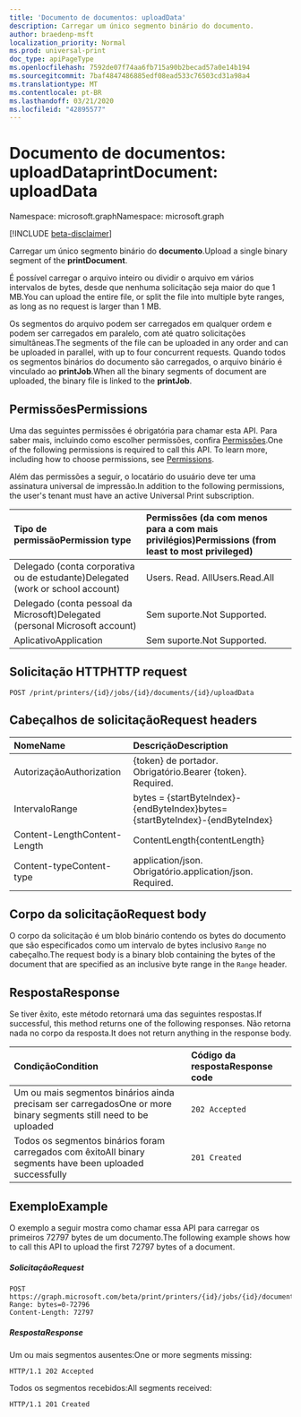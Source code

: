 ```yaml
---
title: 'Documento de documentos: uploadData'
description: Carregar um único segmento binário do documento.
author: braedenp-msft
localization_priority: Normal
ms.prod: universal-print
doc_type: apiPageType
ms.openlocfilehash: 7592de07f74aa6fb715a90b2becad57a0e14b194
ms.sourcegitcommit: 7baf4847486885edf08ead533c76503cd31a98a4
ms.translationtype: MT
ms.contentlocale: pt-BR
ms.lasthandoff: 03/21/2020
ms.locfileid: "42895577"
---
```

# <a name="printdocument-uploaddata"></a><span data-ttu-id="52cd0-103">Documento de documentos: uploadData</span><span class="sxs-lookup"><span data-stu-id="52cd0-103">printDocument: uploadData</span></span>

<span data-ttu-id="52cd0-104">Namespace: microsoft.graph</span><span class="sxs-lookup"><span data-stu-id="52cd0-104">Namespace: microsoft.graph</span></span>

[!INCLUDE [beta-disclaimer](../../includes/beta-disclaimer.md)]

<span data-ttu-id="52cd0-105">Carregar um único segmento binário do **documento**.</span><span class="sxs-lookup"><span data-stu-id="52cd0-105">Upload a single binary segment of the **printDocument**.</span></span>

<span data-ttu-id="52cd0-106">É possível carregar o arquivo inteiro ou dividir o arquivo em vários intervalos de bytes, desde que nenhuma solicitação seja maior do que 1 MB.</span><span class="sxs-lookup"><span data-stu-id="52cd0-106">You can upload the entire file, or split the file into multiple byte ranges, as long as no request is larger than 1 MB.</span></span>

<span data-ttu-id="52cd0-107">Os segmentos do arquivo podem ser carregados em qualquer ordem e podem ser carregados em paralelo, com até quatro solicitações simultâneas.</span><span class="sxs-lookup"><span data-stu-id="52cd0-107">The segments of the file can be uploaded in any order and can be uploaded in parallel, with up to four concurrent requests.</span></span> <span data-ttu-id="52cd0-108">Quando todos os segmentos binários do documento são carregados, o arquivo binário é vinculado ao **printJob**.</span><span class="sxs-lookup"><span data-stu-id="52cd0-108">When all the binary segments of document are uploaded, the binary file is linked to the **printJob**.</span></span>

## <a name="permissions"></a><span data-ttu-id="52cd0-109">Permissões</span><span class="sxs-lookup"><span data-stu-id="52cd0-109">Permissions</span></span>
<span data-ttu-id="52cd0-p102">Uma das seguintes permissões é obrigatória para chamar esta API. Para saber mais, incluindo como escolher permissões, confira [Permissões](/graph/permissions-reference).</span><span class="sxs-lookup"><span data-stu-id="52cd0-p102">One of the following permissions is required to call this API. To learn more, including how to choose permissions, see [Permissions](/graph/permissions-reference).</span></span>

<span data-ttu-id="52cd0-112">Além das permissões a seguir, o locatário do usuário deve ter uma assinatura universal de impressão.</span><span class="sxs-lookup"><span data-stu-id="52cd0-112">In addition to the following permissions, the user's tenant must have an active Universal Print subscription.</span></span>

|<span data-ttu-id="52cd0-113">Tipo de permissão</span><span class="sxs-lookup"><span data-stu-id="52cd0-113">Permission type</span></span> | <span data-ttu-id="52cd0-114">Permissões (da com menos para a com mais privilégios)</span><span class="sxs-lookup"><span data-stu-id="52cd0-114">Permissions (from least to most privileged)</span></span> |
|:---------------|:--------------------------------------------|
|<span data-ttu-id="52cd0-115">Delegado (conta corporativa ou de estudante)</span><span class="sxs-lookup"><span data-stu-id="52cd0-115">Delegated (work or school account)</span></span>| <span data-ttu-id="52cd0-116">Users. Read. All</span><span class="sxs-lookup"><span data-stu-id="52cd0-116">Users.Read.All</span></span> |
|<span data-ttu-id="52cd0-117">Delegado (conta pessoal da Microsoft)</span><span class="sxs-lookup"><span data-stu-id="52cd0-117">Delegated (personal Microsoft account)</span></span>|<span data-ttu-id="52cd0-118">Sem suporte.</span><span class="sxs-lookup"><span data-stu-id="52cd0-118">Not Supported.</span></span>|
|<span data-ttu-id="52cd0-119">Aplicativo</span><span class="sxs-lookup"><span data-stu-id="52cd0-119">Application</span></span>|<span data-ttu-id="52cd0-120">Sem suporte.</span><span class="sxs-lookup"><span data-stu-id="52cd0-120">Not Supported.</span></span>|

## <a name="http-request"></a><span data-ttu-id="52cd0-121">Solicitação HTTP</span><span class="sxs-lookup"><span data-stu-id="52cd0-121">HTTP request</span></span>
<!-- { "blockType": "ignored" } -->
```http
POST /print/printers/{id}/jobs/{id}/documents/{id}/uploadData
```
## <a name="request-headers"></a><span data-ttu-id="52cd0-122">Cabeçalhos de solicitação</span><span class="sxs-lookup"><span data-stu-id="52cd0-122">Request headers</span></span>
| <span data-ttu-id="52cd0-123">Nome</span><span class="sxs-lookup"><span data-stu-id="52cd0-123">Name</span></span>          | <span data-ttu-id="52cd0-124">Descrição</span><span class="sxs-lookup"><span data-stu-id="52cd0-124">Description</span></span>   |
|:--------------|:--------------|
| <span data-ttu-id="52cd0-125">Autorização</span><span class="sxs-lookup"><span data-stu-id="52cd0-125">Authorization</span></span> | <span data-ttu-id="52cd0-p103">{token} de portador. Obrigatório.</span><span class="sxs-lookup"><span data-stu-id="52cd0-p103">Bearer {token}. Required.</span></span> |
| <span data-ttu-id="52cd0-128">Intervalo</span><span class="sxs-lookup"><span data-stu-id="52cd0-128">Range</span></span> | <span data-ttu-id="52cd0-129">bytes = {startByteIndex}-{endByteIndex}</span><span class="sxs-lookup"><span data-stu-id="52cd0-129">bytes={startByteIndex}-{endByteIndex}‬</span></span>  |
| <span data-ttu-id="52cd0-130">Content-Length</span><span class="sxs-lookup"><span data-stu-id="52cd0-130">Content-Length</span></span> | <span data-ttu-id="52cd0-131">ContentLength</span><span class="sxs-lookup"><span data-stu-id="52cd0-131">{contentLength}‬</span></span>  |
| <span data-ttu-id="52cd0-132">Content-type</span><span class="sxs-lookup"><span data-stu-id="52cd0-132">Content-type</span></span>  | <span data-ttu-id="52cd0-p104">application/json. Obrigatório.</span><span class="sxs-lookup"><span data-stu-id="52cd0-p104">application/json. Required.</span></span>|

## <a name="request-body"></a><span data-ttu-id="52cd0-135">Corpo da solicitação</span><span class="sxs-lookup"><span data-stu-id="52cd0-135">Request body</span></span>
<span data-ttu-id="52cd0-136">O corpo da solicitação é um blob binário contendo os bytes do documento que são especificados como um intervalo de bytes inclusivo `Range` no cabeçalho.</span><span class="sxs-lookup"><span data-stu-id="52cd0-136">The request body is a binary blob containing the bytes of the document that are specified as an inclusive byte range in the `Range` header.</span></span> 

## <a name="response"></a><span data-ttu-id="52cd0-137">Resposta</span><span class="sxs-lookup"><span data-stu-id="52cd0-137">Response</span></span>
<span data-ttu-id="52cd0-138">Se tiver êxito, este método retornará uma das seguintes respostas.</span><span class="sxs-lookup"><span data-stu-id="52cd0-138">If successful, this method returns one of the following responses.</span></span> <span data-ttu-id="52cd0-139">Não retorna nada no corpo da resposta.</span><span class="sxs-lookup"><span data-stu-id="52cd0-139">It does not return anything in the response body.</span></span>

| <span data-ttu-id="52cd0-140">Condição</span><span class="sxs-lookup"><span data-stu-id="52cd0-140">Condition</span></span>     | <span data-ttu-id="52cd0-141">Código da resposta</span><span class="sxs-lookup"><span data-stu-id="52cd0-141">Response code</span></span> |
|:--------------|:--------------|
| <span data-ttu-id="52cd0-142">Um ou mais segmentos binários ainda precisam ser carregados</span><span class="sxs-lookup"><span data-stu-id="52cd0-142">One or more binary segments still need to be uploaded</span></span> | `202 Accepted` |
| <span data-ttu-id="52cd0-143">Todos os segmentos binários foram carregados com êxito</span><span class="sxs-lookup"><span data-stu-id="52cd0-143">All binary segments have been uploaded successfully</span></span> | `201 Created` |

## <a name="example"></a><span data-ttu-id="52cd0-144">Exemplo</span><span class="sxs-lookup"><span data-stu-id="52cd0-144">Example</span></span>
<span data-ttu-id="52cd0-145">O exemplo a seguir mostra como chamar essa API para carregar os primeiros 72797 bytes de um documento.</span><span class="sxs-lookup"><span data-stu-id="52cd0-145">The following example shows how to call this API to upload the first 72797 bytes of a document.</span></span>
##### <a name="request"></a><span data-ttu-id="52cd0-146">Solicitação</span><span class="sxs-lookup"><span data-stu-id="52cd0-146">Request</span></span>
<!-- {
  "blockType": "request",
  "name": "printdocument-uploaddata"
}-->
```http
POST https://graph.microsoft.com/beta/print/printers/{id}/jobs/{id}/documents/{id}/uploadData
Range: bytes=0-72796
Content-Length: 72797
```
##### <a name="response"></a><span data-ttu-id="52cd0-147">Resposta</span><span class="sxs-lookup"><span data-stu-id="52cd0-147">Response</span></span>

<span data-ttu-id="52cd0-148">Um ou mais segmentos ausentes:</span><span class="sxs-lookup"><span data-stu-id="52cd0-148">One or more segments missing:</span></span>
<!-- {
  "blockType": "response",
  "truncated": true,
  "@odata.type": "microsoft.graph.printDocument"
} -->
```http
HTTP/1.1 202 Accepted
```

<span data-ttu-id="52cd0-149">Todos os segmentos recebidos:</span><span class="sxs-lookup"><span data-stu-id="52cd0-149">All segments received:</span></span>
<!-- {
  "blockType": "response",
  "truncated": true,
  "@odata.type": "microsoft.graph.printDocument"
} -->
```http
HTTP/1.1 201 Created
```